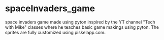 # spaceInvaders_game
space invaders game made using pyton inspired by the YT channel "Tech with Mike" classes where he teaches basic game makings using pyton. The sprites are fully customized using piskelapp.com.
